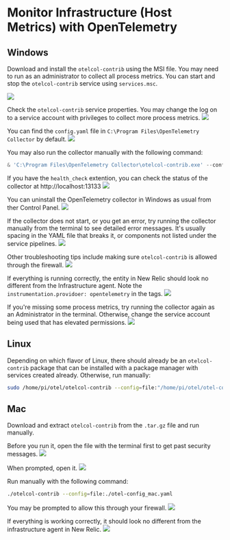 # Monitor Infrastructure (Host Metrics) with OpenTelemetry

## Windows
Download and install the `otelcol-contrib` using the MSI file. You may need to run as an administrator to collect all process metrics. You can start and stop the `otelcol-contrib` service using `services.msc`.

![](images/otel-windows_01.png)

Check the `otelcol-contrib` service properties. You may change the log on to a service account with privileges to collect more process metrics.
![](images/otel-windows_02.png)

You can find the `config.yaml` file in `C:\Program Files\OpenTelemetry Collector` by default.
![](images/otel-windows_03.png)

You may also run the collector manually with the following command:
```powershell
& 'C:\Program Files\OpenTelemetry Collector\otelcol-contrib.exe' --config=file:'C:\Program Files\OpenTelemetry Collector\otel-config_windows.yaml'
```

If you have the `health_check` extention, you can check the status of the collector at http://localhost:13133 
![](images/otel-windows_04.png)

You can uninstall the OpenTelemetry collector in Windows as usual from ther Control Panel.
![](images/otel-windows_05.png)

If the collector does not start, or you get an error, try running the collector manually from the terminal to see detailed error messages.  It's usually spacing in the YAML file that breaks it, or components not listed under the service pipelines.
![](images/otel-windows_06.png)

Other troubleshooting tips include making sure `otelcol-contrib` is allowed through the firewall.
![](images/otel-windows_07.png)

If everything is running correctly, the entity in New Relic should look no different from the Infrastructure agent.  Note the `instrumentation.providoer: opentelemetry` in the tags.
![](images/otel-windows_08.png)

If you're missing some process metrics, try running the collector again as an Administrator in the terminal. Otherwise, change the service account being used that has elevated permissions.
![](images/otel-windows_09.png)

## Linux
Depending on which flavor of Linux, there should already be an `otelcol-contrib` package that can be installed with a package manager with services created already. Otherwise, run manually:
```bash
sudo /home/pi/otel/otelcol-contrib --config=file:"/home/pi/otel/otel-config_linux.yaml"
```
## Mac
Download and extract `otelcol-contrib` from the `.tar.gz` file and run manually.

Before you run it, open the file with the terminal first to get past security messages.
![](images/otel-mac_01.png)

When prompted, open it.
![](images/otel-mac_02.png)

Run manually with the following command:
```bash
./otelcol-contrib --config=file:./otel-config_mac.yaml
```

You may be prompted to allow this through your firewall.
![](images/otel-mac_03.png)

If everything is working correctly, it should look no different from the infrastructure agent in New Relic.
![](images/otel-mac_04.png)

